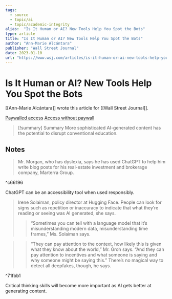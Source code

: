 ```yaml
---
tags:
  - source
  - topic/ai
  - topic/academic-integrity
alias:  "Is It Human or AI? New Tools Help You Spot the Bots"
type: article
title: "Is It Human or AI? New Tools Help You Spot the Bots"
author: "Ann-Marie Alcántara"
publisher: "Wall Street Journal"
date: 2023-01-10
url: "https://www.wsj.com/articles/is-it-human-or-ai-new-tools-help-you-spot-the-bots-11673356404"
---
```

# Is It Human or AI? New Tools Help You Spot the Bots
[[Ann-Marie Alcántara]] wrote this article for [[Wall Street Journal]].

[Paywalled access](https://www.wsj.com/articles/is-it-human-or-ai-new-tools-help-you-spot-the-bots-11673356404)
[Access without paywall](https://archive.md/ymQ3F)

> [!summary] Summary
> More sophisticated AI-generated content has the potential to disrupt conventional education.

## Notes
> Mr. Morgan, who has dyslexia, says he has used ChatGPT to help him write blog posts for his real-estate investment and brokerage company, Marterra Group.

^c66196

ChatGPT can be an accessibility tool when used responsibly.

> Irene Solaiman, policy director at Hugging Face. People can look for signs such as repetition or inaccuracy to indicate that what they’re reading or seeing was AI generated, she says.
> 
> > “Sometimes you can tell with a language model that it’s misunderstanding modern data, misunderstanding time frames,” Ms. Solaiman says.

> > “They can pay attention to the context, how likely this is given what they know about the world,” Mr. Groh says. “And they can pay attention to incentives and what someone is saying and why someone might be saying this.” There’s no magical way to detect all deepfakes, though, he says.

^71fbb1

Critical thinking skills will become more important as AI gets better at generating content.